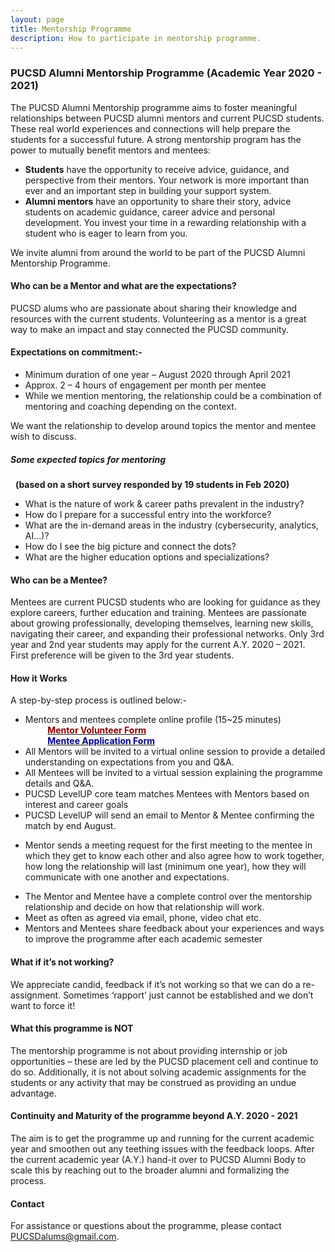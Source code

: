 ```yaml
---
layout: page
title: Mentorship Programme
description: How to participate in mentorship programme.
---
```


### PUCSD Alumni Mentorship Programme (Academic Year 2020 - 2021)

The PUCSD Alumni Mentorship programme aims to foster meaningful relationships between PUCSD alumni mentors and current PUCSD students. These real world experiences and connections will help prepare the students for a successful future. 
A strong mentorship program has the power to mutually benefit mentors and mentees:
- **Students** have the opportunity to receive advice, guidance, and perspective from their mentors. Your network is more important than ever and an important step in building your support system. 
- **Alumni mentors** have an opportunity to share their story, advice students on academic guidance, career advice and personal development. You invest your time in a rewarding relationship with a student who is eager to learn from you.

We invite alumni from around the world to be part of the PUCSD Alumni Mentorship Programme.


#### Who can be a Mentor and what are the expectations?

PUCSD alums who are passionate about sharing their knowledge and resources with the current students. Volunteering as a mentor is a great way to make an impact and stay connected the PUCSD community. 
 
#### Expectations on commitment:-
- Minimum duration of one year – August 2020 through April 2021  
- Approx. 2 – 4 hours of engagement per month per mentee  
-  While we mention mentoring, the relationship could be a combination of mentoring and coaching depending on the context.  
         
We want the relationship to develop around topics the mentor and mentee wish to discuss. 

##### Some expected topics for mentoring 
&nbsp;&nbsp;__(based on a short survey responded by 19 students in Feb 2020)__

* What is the nature of work & career paths prevalent in the industry?  
* How do I prepare for a successful entry into the workforce?  
* What are the in-demand areas in the industry (cybersecurity, analytics, AI…)?  
* How do I see the big picture and connect the dots?  
* What are the higher education options and specializations?  

#### Who can be a Mentee?
 Mentees are current PUCSD students who are looking for guidance as they explore careers, further education and training. Mentees are passionate about growing professionally, developing themselves, learning new skills, navigating their career, and expanding their professional networks. Only 3rd year and 2nd year students may apply for the current A.Y. 2020 – 2021. First preference will be given to the 3rd year students. 
#### How it Works
A step-by-step process is outlined below:-
+ Mentors and mentees complete online profile (15~25 minutes)  
     &nbsp;&nbsp;&nbsp;&nbsp;&nbsp;&nbsp;&nbsp;&nbsp;&nbsp;[<span style="color: darkred">__Mentor Volunteer Form__</span>](https://forms.gle/uLF17ER5WoSx2zCA7)  
    &nbsp;&nbsp;&nbsp;&nbsp;&nbsp;&nbsp;&nbsp;&nbsp;&nbsp;[<span style="color: darkblue">__Mentee Application Form__</span>](https://forms.gle/38ERBmS54LXFc85V9)  
+ All Mentors will be invited to a virtual online session to provide a detailed understanding on expectations from you and Q&A. 
+  All Mentees will be invited to a virtual session explaining the programme details and Q&A.
+ PUCSD LevelUP core team matches Mentees with Mentors based on interest and career goals
+ PUCSD LevelUP will send an email to Mentor & Mentee confirming the match by end August.  
-  Mentor sends a meeting request for the first meeting to the mentee in which they get to know each other and also agree how to work together, how long the relationship will last (minimum one year), how they will communicate with one another and expectations.
+ The Mentor and Mentee have a complete control over the mentorship relationship and decide on how that relationship will work. 
+  Meet as often as agreed via email, phone, video chat etc. 
+ Mentors and Mentees share feedback about your experiences and ways to improve the programme after each academic semester

#### What if it’s not working?
We appreciate candid, feedback if it’s not working so that we can do a re-assignment. Sometimes ‘rapport’ just cannot be established and we don’t want to force it!

#### What this programme is NOT
The mentorship programme is not about providing internship or job opportunities – these are led by the PUCSD placement cell and continue to do so. Additionally, it is not about solving academic assignments for the students or any activity that may be construed as providing an undue advantage. 
 
#### Continuity and Maturity of the programme beyond A.Y. 2020 - 2021
The aim is to get the programme up and running for the current academic year and smoothen out any teething issues with the feedback loops. After the current academic year (A.Y.) hand-it over to PUCSD Alumni Body to scale this by reaching out to the broader alumni and formalizing the process. 
#### Contact
For assistance or questions about the programme, please contact PUCSDalums@gmail.com. 

